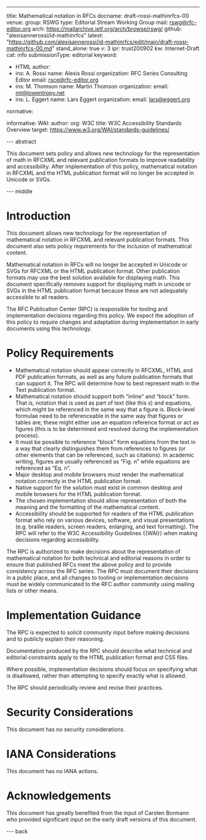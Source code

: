 ---
title: Mathematical notation in RFCs
docname: draft-rossi-mathinrfcs-00
venue:
  group: RSWG
  type: Editorial Stream Working Group
  mail: rswg@rfc-editor.org
  arch: https://mailarchive.ietf.org/arch/browse/rswg/
  github: "alexisannerossi/id-mathinrfcs"
  latest: "https://github.com/alexisannerossi/id-mathinrfcs/edit/main/draft-rossi-mathinrfcs-00.md"
stand_alone: true
v: 3
ipr: trust200902
kw: Internet-Draft
cat: info
submissionType: editorial
keyword:
 - HTML
author:
  -
    ins: A. Rossi
    name: Alexis Rossi
    organization: RFC Series Consulting Editor
    email: rsce@rfc-editor.org
  -
    ins: M. Thomson
    name: Martin Thomson
    organization:
    email: mt@lowentropy.net
  -
    ins: L. Eggert
    name: Lars Eggert
    organization:
    email: lars@eggert.org

normative:


informative:
  WAI:
    author:
      org: W3C
    title: W3C Accessibility Standards Overview
    target: https://www.w3.org/WAI/standards-guidelines/

--- abstract

This document sets policy and allows new technology for the representation of math in RFCXML and relevant publication formats to improve readability and accessibility. After implementation of this policy, mathematical notation in RFCXML and the HTML publication format will no longer be accepted in Unicode or SVGs.

--- middle

# Introduction

This document allows new technology for the representation of mathematical notation in RFCXML and relevant publication formats. This document also sets policy requirements for the inclusion of mathematical content. 

Mathematical notation in RFCs will no longer be accepted in Unicode or SVGs for RFCXML or the HTML publication format. Other publication formats may use the best solution available for displaying math. This document specifically removes support for displaying math in unicode or SVGs in the HTML publication format because these are not adequately accessible to all readers.

The RFC Publication Center (RPC) is responsible for tooling and implementation decisions regarding this policy. We expect the adoption of this policy to require changes and adaptation during implementation in early documents using this technology.

# Policy Requirements

* Mathematical notation should appear correctly in RFCXML, HTML and PDF publication formats, as well as any future publication formats that can support it. The RPC will determine how to best  represent math in the Text publication format.
* Mathematical notation should support both “inline” and “block” form.  That is, notation that is used as part of text (like this x) and equations, which might be referenced in the same way that a figure is.  Block-level formulae need to be referenceable in the same way that figures or tables are; these might either use an equation reference format or act as figures (this is to be determined and resolved during the implementation process).
* It must be possible to reference “block” form equations from the text in a way that clearly distinguishes them from references to figures (or other elements that can be referenced, such as citations). In academic writing, figures are usually referenced as “Fig. n” while equations are referenced as “Eq. n”.
* Major desktop and mobile browsers must render the mathematical notation correctly in the HTML publication format.
* Native support for the solution must exist in common desktop and mobile browsers for the HTML publication format.
* The chosen implementation should allow representation of both the meaning and the formatting of the mathematical content.
* Accessibility should be supported for readers of the HTML publication format who rely on various devices, software, and visual presentations (e.g. braille readers, screen readers, enlarging, and text formatting). The RPC will refer to the W3C Accessibility Guidelines {{WAI}} when making decisions regarding accessibility.

The RPC is authorized to make decisions about the representation of mathematical notation for both technical and editorial reasons in order to ensure that published RFCs meet the above policy and to provide consistency across the RFC series. The RPC must document their decisions in a public place, and all changes to tooling or implementation decisions must be widely communicated to the RFC author community using mailing lists or other means.


# Implementation Guidance

The RPC is expected to solicit community input before making decisions and to publicly explain their reasoning.

Documentation produced by the RPC should describe what technical and editorial constraints apply to the HTML publication format and CSS files.

Where possible, implementation decisions should focus on specifying what is disallowed, rather than attempting to specify exactly what is allowed.

The RPC should periodically review and revise their practices.

# Security Considerations

This document has no security considerations.


# IANA Considerations

This document has no IANA actions.

# Acknowledgements

This document has greatly benefited from the input of Carsten Bormann who provided significant input on the early draft versions of this document.

--- back
